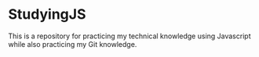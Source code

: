 # StudyingJS
This is a repository for practicing my technical knowledge using Javascript while also practicing my Git knowledge.
